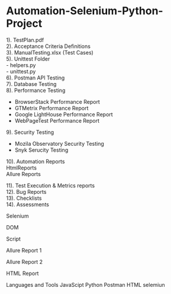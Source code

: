 # Automation-Selenium-Python-Project

1). TestPlan.pdf </br>
2). Acceptance Criteria Definitions </br>
3). ManualTesting.xlsx (Test Cases)</br>
5). Unittest Folder </br>
     - helpers.py </br>
     - unittest.py </br>
6). Postman API Testing </br>
7). Database Testing </br>
8). Performance Testing </br>
- BrowserStack Performance Report </br>
- GTMetrix Performance Report </br>
- Google LightHouse Performance Report </br>
- WebPageTest Performance Report </br>

9). Security Testing </br>
- Mozila Observatory Security Testing </br>
- Snyk Serucity Testing </br>

10). Automation Reports </br>
HtmlReports </br>
Allure Reports </br>

11). Test Execution & Metrics reports </br>
12). Bug Reports </br>
13). Checklists </br>
14). Assessments </br>

Selenium

DOM

Script

Allure Report 1

Allure Report 2

HTML Report

Languages and Tools
JavaScipt Python Postman HTML selemiun


